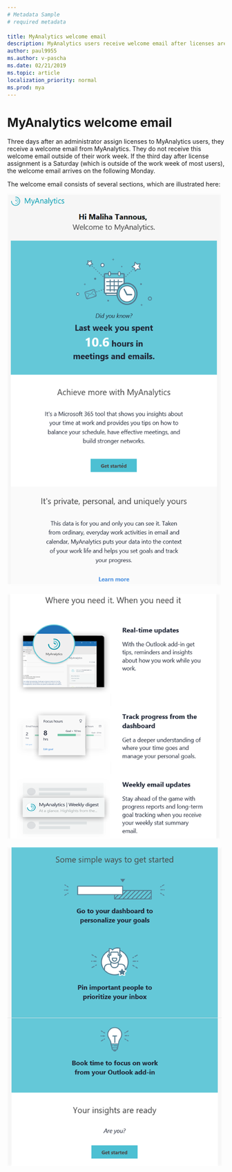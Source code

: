 ```yaml
---
# Metadata Sample
# required metadata

title: MyAnalytics welcome email
description: MyAnalytics users receive welcome email after licenses are assigned to them 
author: paul9955
ms.author: v-pascha
ms.date: 02/21/2019
ms.topic: article
localization_priority: normal 
ms.prod: mya
---
```


# MyAnalytics welcome email

Three days after an administrator assign licenses to MyAnalytics users, they receive a welcome email from MyAnalytics. They do not receive this welcome email outside of their work week. If the third day after license assignment is a Saturday (which is outside of the work week of most users), the welcome email arrives on the following Monday. 

The welcome email consists of several sections, which are illustrated here:

<img src="../../Images/mya/use/MyA-welcome-email_01.png" alt="Top sections of MyAnalytics welcome email">

</br>
</br>

<img src="../../Images/mya/use/MyA-welcome-email_02.png" alt="Middle sections of MyAnalytics welcome email">

</br>
</br>

<img src="../../Images/mya/use/MyA-welcome-email_03.png" alt="Bottom sections of MyAnalytics welcome email">

